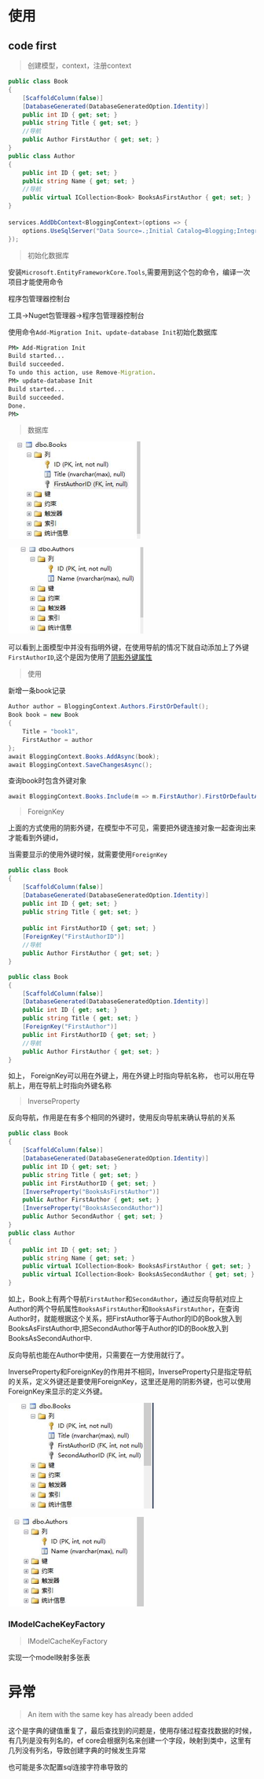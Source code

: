 # 使用

## code first

>创建模型，context，注册context 

```csharp
public class Book
{
    [ScaffoldColumn(false)]
    [DatabaseGenerated(DatabaseGeneratedOption.Identity)]
    public int ID { get; set; }
    public string Title { get; set; }
    //导航
    public Author FirstAuthor { get; set; }
}
public class Author
{
    public int ID { get; set; }
    public string Name { get; set; }
    //导航
    public virtual ICollection<Book> BooksAsFirstAuthor { get; set; }
}

services.AddDbContext<BloggingContext>(options => {
    options.UseSqlServer("Data Source=.;Initial Catalog=Blogging;Integrated Security=True");
});
```

>初始化数据库

安装`Microsoft.EntityFrameworkCore.Tools`,需要用到这个包的命令，编译一次项目才能使用命令

程序包管理器控制台

工具->Nuget包管理器->程序包管理器控制台

使用命令`Add-Migration Init`、`update-database Init`初始化数据库

```cmd
PM> Add-Migration Init
Build started...
Build succeeded.
To undo this action, use Remove-Migration.
PM> update-database Init
Build started...
Build succeeded.
Done.
PM> 
```

>数据库

![test](./images/efcore1.jpg)

![test](./images/efcore2.jpg)

可以看到上面模型中并没有指明外键，在使用导航的情况下就自动添加上了外键`FirstAuthorID`,这个是因为使用了[阴影外键属性](https://docs.microsoft.com/zh-cn/ef/core/modeling/relationships?tabs=fluent-api%2Cfluent-api-simple-key%2Csimple-key#no-foreign-key-property)

>使用

新增一条book记录

```csharp
Author author = BloggingContext.Authors.FirstOrDefault();
Book book = new Book
{
    Title = "book1",
    FirstAuthor = author
};
await BloggingContext.Books.AddAsync(book);
await BloggingContext.SaveChangesAsync();
```

查询book时包含外键对象

```csharp
await BloggingContext.Books.Include(m => m.FirstAuthor).FirstOrDefaultAsync();
```


>ForeignKey


上面的方式使用的阴影外键，在模型中不可见，需要把外键连接对象一起查询出来才能看到外键id，

当需要显示的使用外键时候，就需要使用`ForeignKey`

```csharp
public class Book
{
    [ScaffoldColumn(false)]
    [DatabaseGenerated(DatabaseGeneratedOption.Identity)]
    public int ID { get; set; }
    public string Title { get; set; }

    public int FirstAuthorID { get; set; }
    [ForeignKey("FirstAuthorID")]
    //导航
    public Author FirstAuthor { get; set; }
}
```

```csharp
public class Book
{
    [ScaffoldColumn(false)]
    [DatabaseGenerated(DatabaseGeneratedOption.Identity)]
    public int ID { get; set; }
    public string Title { get; set; }
    [ForeignKey("FirstAuthor")]
    public int FirstAuthorID { get; set; }
    //导航
    public Author FirstAuthor { get; set; }
}
```

如上，
ForeignKey可以用在外键上，用在外键上时指向导航名称，
也可以用在导航上，用在导航上时指向外键名称

>InverseProperty

反向导航，作用是在有多个相同的外键时，使用反向导航来确认导航的关系

```csharp
public class Book
{
    [ScaffoldColumn(false)]
    [DatabaseGenerated(DatabaseGeneratedOption.Identity)]
    public int ID { get; set; }
    public string Title { get; set; }
    public int FirstAuthorID { get; set; }
    [InverseProperty("BooksAsFirstAuthor")]
    public Author FirstAuthor { get; set; }
    [InverseProperty("BooksAsSecondAuthor")]
    public Author SecondAuthor { get; set; }
}
public class Author
{
    public int ID { get; set; }
    public string Name { get; set; }
    public virtual ICollection<Book> BooksAsFirstAuthor { get; set; }
    public virtual ICollection<Book> BooksAsSecondAuthor { get; set; }
}
```

如上，Book上有两个导航`FirstAuthor`和`SecondAuthor`，通过反向导航对应上Author的两个导航属性`BooksAsFirstAuthor`和`BooksAsFirstAuthor`，在查询Author时，就能根据这个关系，把FirstAuthor等于Author的ID的Book放入到BooksAsFirstAuthor中,把SecondAuthor等于Author的ID的Book放入到BooksAsSecondAuthor中.

反向导航也能在Author中使用，只需要在一方使用就行了。

InverseProperty和ForeignKey的作用并不相同，InverseProperty只是指定导航的关系，定义外键还是要使用ForeignKey，这里还是用的阴影外键，也可以使用ForeignKey来显示的定义外键。

![image](./images/efcore3.jpg)

![image](./images/efcore4.jpg)



### IModelCacheKeyFactory

>IModelCacheKeyFactory

实现一个model映射多张表



# 异常

>An item with the same key has already been added

这个是字典的键值重复了，最后查找到的问题是，使用存储过程查找数据的时候，有几列是没有列名的，ef core会根据列名来创建一个字段，映射到类中，这里有几列没有列名，导致创建字典的时候发生异常

也可能是多次配置sql连接字符串导致的


